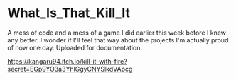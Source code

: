 # What_Is_That_Kill_It
A mess of code and a mess of a game I did earlier this week before I knew any better. I wonder if I'll feel that way about the projects I'm actually proud of now one day. Uploaded for documentation. 

https://kangaru94.itch.io/kill-it-with-fire?secret=EGp9YO3a3YhlGgyCNYSlkdVApcg
